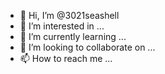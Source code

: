 - 👋 Hi, I’m @3021seashell
- 👀 I’m interested in ...
- 🌱 I’m currently learning ...
- 💞️ I’m looking to collaborate on ...
- 📫 How to reach me ...

<!---
3021seashell/3021seashell is a ✨ special ✨ repository because its `README.md` (this file) appears on your GitHub profile.
You can click the Preview link to take a look at your changes.
--->
